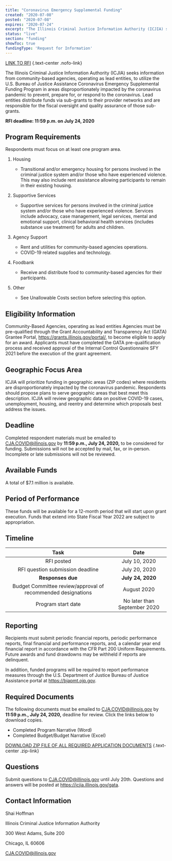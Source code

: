 ```yaml
---
title: "Coronavirus Emergency Supplemental Funding"
created: "2020-07-08"
posted: "2020-07-08"
expires: "2020-07-24"
excerpt: "The Illinois Criminal Justice Information Authority (ICJIA) seeks information from community-based agencies, operating as lead entities, to utilize the U.S. Bureau of Justice Assistance Coronavirus Emergency Supplemental Funding Program in areas disproportionately impacted by the coronavirus pandemic to prevent, prepare for, or respond to the coronavirus. Lead entities distribute funds via sub-grants to their provider networks and are responsible for the fiscal oversight and quality assurance of those sub-grants. Lead entities also conduct structured monitoring of all sub-grantees and provide subject matter expertise and technical assistance to sub-grantees."
status: "live"
section: "funding"
showToc: true
fundingType: 'Request for Information'
---
```


[LINK TO RFI](FFY20COVIDRFI.pdf) {.text-center .nofo-link}

The Illinois Criminal Justice Information Authority (ICJIA) seeks information from community-based agencies, operating as lead entities, to utilize the U.S. Bureau of Justice Assistance Coronavirus Emergency Supplemental Funding Program in areas disproportionately impacted by the coronavirus pandemic to prevent, prepare for, or respond to the coronavirus. Lead entities distribute funds via sub-grants to their provider networks and are responsible for the fiscal oversight and quality assurance of those sub-grants.

**RFI deadline: 11:59 p.m. on July 24, 2020**

## Program Requirements

Respondents must focus on at least one program area. 
1.	Housing

    - Transitional and/or emergency housing for persons involved in the criminal justice system and/or those who have experienced violence. This may also include rent assistance allowing participants to remain in their existing housing. 

2. Supportive Services
    - Supportive services for persons involved in the criminal justice system and/or those who have experienced violence. Services include advocacy, case management, legal services, mental and emotional support, clinical behavioral health services (includes substance use treatment) for adults and children.
		
3.	Agency Support 
    - Rent and utilities for community-based agencies operations.
    - COVID-19 related supplies and technology.
		
4.	Foodbank

    - Receive and distribute food to community-based agencies for their participants.
		
5.	Other

    - See Unallowable Costs section before selecting this option.

## Eligibility Information

Community-Based Agencies, operating as lead entities
Agencies must be pre-qualified through the Grant Accountability and Transparency Act (GATA) Grantee Portal, https://grants.illinois.gov/portal/, to become eligible to apply for an award.  Applicants must have completed the GATA pre-qualification process and received approval of the Internal Control Questionnaire SFY 2021 before the execution of the grant agreement. 

## Geographic Focus Area

ICJIA will prioritize funding in geographic areas (ZIP codes) where residents are disproportionately impacted by the coronavirus pandemic. Respondents should propose plans to serve geographic areas that best meet this description. ICJIA will review geographic data on positive COVID-19 cases, unemployment, housing, and reentry and determine which proposals best address the issues.  

## Deadline

Completed respondent materials must be emailed to CJA.COVID@illinois.gov by **11:59 p.m., July 24, 2020,** to be considered for funding. Submissions will not be accepted by mail, fax, or in-person. Incomplete or late submissions will not be reviewed.

## Available Funds

A total of $7.1 million is available.   

## Period of Performance

These funds will be available for a 12-month period that will start upon grant execution. Funds that extend into State Fiscal Year 2022 are subject to appropriation.   

## Timeline

|                           **Task**                        |      **Date**      |
| :-------------------------------------------------------: | :----------------: |
|                         RFI posted                        |   July 10, 2020		 |
|             RFI question submission deadline              |   July 20, 2020    |
|                     **Responses due**                  		| **July 24, 2020**  |
|      Budget Committee review/approval of recommended designations|   August 2020  |
|                     Program start date                    |  No later than September 2020 |

## Reporting

Recipients must submit periodic financial reports, periodic performance reports, final financial and performance reports, and, a calendar year end financial report in accordance with the CFR Part 200 Uniform Requirements. Future awards and fund drawdowns may be withheld if reports are delinquent.

In addition, funded programs will be required to report performance measures through the U.S. Department of Justice Bureau of Justice Assistance portal at https://bjapmt.ojp.gov.

## Required Documents

The following documents must be emailed to CJA.COVID@illinois.gov by **11:59 p.m., July 24, 2020,** deadline for review. Click the links below to download copies.

- Completed Program Narrative (Word)
- Completed Budget/Budget Narrative (Excel)

[DOWNLOAD ZIP FILE OF ALL REQUIRED APPLICATION DOCUMENTS](FF20COVID.zip) {.text-center .zip-link}

## Questions

Submit questions to CJA.COVID@illinois.gov until July 20th. Questions and answers will be posted at https://icjia.illinois.gov/gata. 

## Contact Information

Shai Hoffman

Illinois Criminal Justice Information Authority

300 West Adams, Suite 200

Chicago, IL 60606

CJA.COVID@illinois.gov





